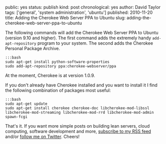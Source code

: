 public: yes
status: publish
kind: post
chronological: yes
author: David Taylor
tags: ['general', 'system administration', 'ubuntu']
published: 2010-11-20
title: Adding the Cherokee Web Server PPA to Ubuntu
slug: adding-the-cherokee-web-server-ppa-to-ubuntu

The following commands will add the Cherokee Web Server PPA to Ubuntu (version 9.10 and higher). The first command adds the extremely handy `add-apt-repository` program to your system. The second adds the Cherokee Personal Package Archive.


    :::bash
    sudo apt-get install python-software-properties
    sudo add-apt-repository ppa:cherokee-webserver/ppa


At the moment, Cherokee is at version 1.0.9.

If you don't already have Cherokee installed and you want to install it I find the following combination of packages most useful:


    :::bash
    sudo apt-get update
    sudo apt-get install cherokee cherokee-doc libcherokee-mod-libssl libcherokee-mod-streaming libcherokee-mod-rrd libcherokee-mod-admin spawn-fcgi

 
That's it. If you want more simple posts on building lean servers, cloud computing, software development and more, [subscribe to my RSS feed](http://www.cloudartisan.com/feed) and/or [follow me on Twitter](http://twitter.com/davidltaylor). Cheers!
